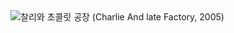 <img src="https://t1.daumcdn.net/cfile/tistory/99B6193D5B4D53BA37" title="" alt="찰리와 초콜릿 공장 (Charlie And late Factory, 2005)" data-align="center">

